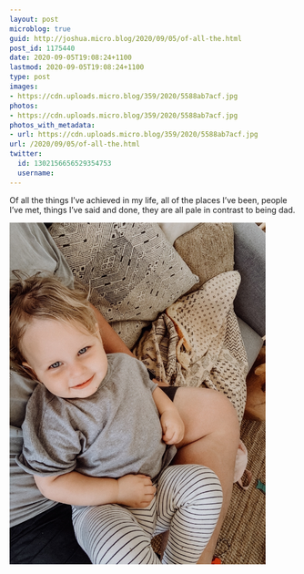 ```yaml
---
layout: post
microblog: true
guid: http://joshua.micro.blog/2020/09/05/of-all-the.html
post_id: 1175440
date: 2020-09-05T19:08:24+1100
lastmod: 2020-09-05T19:08:24+1100
type: post
images:
- https://cdn.uploads.micro.blog/359/2020/5588ab7acf.jpg
photos:
- https://cdn.uploads.micro.blog/359/2020/5588ab7acf.jpg
photos_with_metadata:
- url: https://cdn.uploads.micro.blog/359/2020/5588ab7acf.jpg
url: /2020/09/05/of-all-the.html
twitter:
  id: 1302156656529354753
  username: 
---
```

Of all the things I’ve achieved in my life, all of the places I’ve been, people I’ve met, things I’ve said and done, they are all pale in contrast to being dad.

<img src="uploads/2020/5588ab7acf.jpg" width="450" height="600" alt="" />

